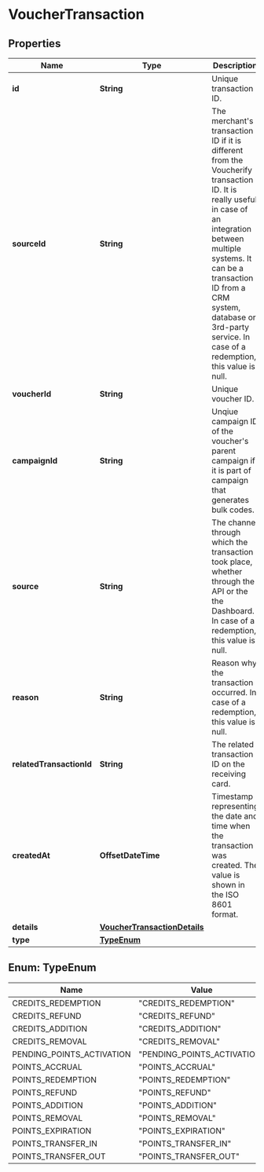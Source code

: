 

# VoucherTransaction


## Properties

| Name | Type | Description |
|------------ | ------------- | ------------- |
|**id** | **String** | Unique transaction ID. |
|**sourceId** | **String** | The merchant&#39;s transaction ID if it is different from the Voucherify transaction ID. It is really useful in case of an integration between multiple systems. It can be a transaction ID from a CRM system, database or 3rd-party service. In case of a redemption, this value is null. |
|**voucherId** | **String** | Unique voucher ID. |
|**campaignId** | **String** | Unqiue campaign ID of the voucher&#39;s parent campaign if it is part of campaign that generates bulk codes. |
|**source** | **String** | The channel through which the transaction took place, whether through the API or the the Dashboard. In case of a redemption, this value is null. |
|**reason** | **String** | Reason why the transaction occurred. In case of a redemption, this value is null. |
|**relatedTransactionId** | **String** | The related transaction ID on the receiving card. |
|**createdAt** | **OffsetDateTime** | Timestamp representing the date and time when the transaction was created. The value is shown in the ISO 8601 format. |
|**details** | [**VoucherTransactionDetails**](VoucherTransactionDetails.md) |  |
|**type** | [**TypeEnum**](#TypeEnum) |  |



## Enum: TypeEnum

| Name | Value |
|---- | -----|
| CREDITS_REDEMPTION | &quot;CREDITS_REDEMPTION&quot; |
| CREDITS_REFUND | &quot;CREDITS_REFUND&quot; |
| CREDITS_ADDITION | &quot;CREDITS_ADDITION&quot; |
| CREDITS_REMOVAL | &quot;CREDITS_REMOVAL&quot; |
| PENDING_POINTS_ACTIVATION | &quot;PENDING_POINTS_ACTIVATION&quot; |
| POINTS_ACCRUAL | &quot;POINTS_ACCRUAL&quot; |
| POINTS_REDEMPTION | &quot;POINTS_REDEMPTION&quot; |
| POINTS_REFUND | &quot;POINTS_REFUND&quot; |
| POINTS_ADDITION | &quot;POINTS_ADDITION&quot; |
| POINTS_REMOVAL | &quot;POINTS_REMOVAL&quot; |
| POINTS_EXPIRATION | &quot;POINTS_EXPIRATION&quot; |
| POINTS_TRANSFER_IN | &quot;POINTS_TRANSFER_IN&quot; |
| POINTS_TRANSFER_OUT | &quot;POINTS_TRANSFER_OUT&quot; |



